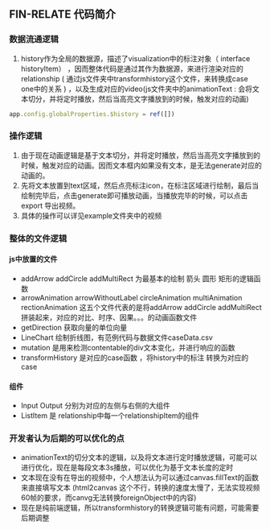 ## FIN-RELATE 代码简介

### 数据流通逻辑

1. history作为全局的数据源，描述了visualization中的标注对象（ interface historyItem） ，因而整体代码是通过其作为数据源，来进行渲染对应的relationship ( 通过js文件夹中transformhistory这个文件，来转换成case one中的关系 ) ，以及生成对应的video(js文件夹中的animationText : 会将文本切分，并将定时播放，然后当高亮文字播放到的时候，触发对应的动画)

```js
app.config.globalProperties.$history = ref([])
```


### 操作逻辑

1. 由于现在动画逻辑是基于文本切分，并将定时播放，然后当高亮文字播放到的时候，触发对应的动画。因而文本框内如果没有文本，是无法generate对应的动画的。
2. 先将文本放置到text区域，然后点亮标注icon，在标注区域进行绘制，最后当绘制完毕后，点击generate即可播放动画，当播放完毕的时候，可以点击export 导出视频。
3. 具体的操作可以详见example文件夹中的视频



### 整体的文件逻辑

#### js中放置的文件

* addArrow addCircle addMultiRect 为最基本的绘制 箭头 圆形 矩形的逻辑函数
* arrowAnimation arrowWithoutLabel circleAnimation multiAnimation rectionAnimation 这五个文件代表的是将addArrow addCircle addMultiRect拼装起来，对应的对比、时序、因果。。。的动画函数文件
* getDirection 获取向量的单位向量
* LineChart 绘制折线图，有范例代码与数据文件caseData.csv
* mutation 是用来检测contentable的div文本变化，并进行响应的函数
* transformHistory 是对应的case函数 ，将history中的标注 转换为对应的 case


#### 组件

* Input Output 分别为对应的左侧与右侧的大组件
* ListItem 是 relationship中每一个relationshipItem的组件


### 开发者认为后期的可以优化的点

* animationText的切分文本的逻辑，以及将文本进行定时播放逻辑，可能可以进行优化，现在是每段文本3s播放，可以优化为基于文本长度的定时
* 文本现在没有在导出的视频中，个人想法认为可以通过canvas.fillText的函数来直接填写文本
  (html2canvas 这个不行，转换的速度太慢了，无法实现视频60帧的要求，而canvg无法转换foreignObject中的内容)
* 现在是纯前端逻辑，所以transformhistory的转换逻辑可能有问题，可能需要后期调整